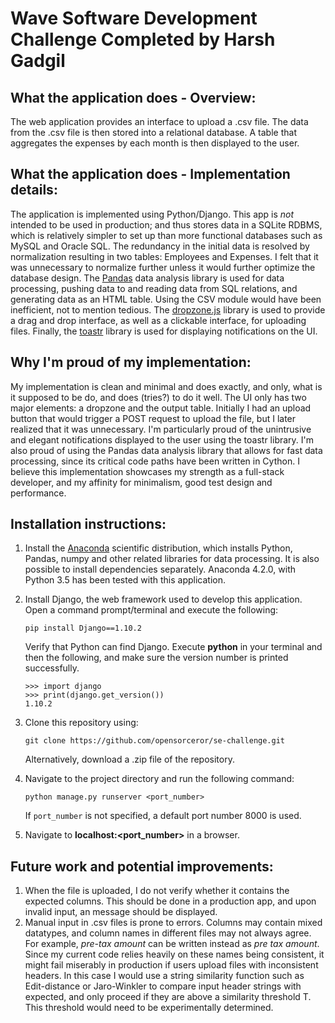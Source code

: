 # Wave Software Development Challenge Completed by Harsh Gadgil

## What the application does - Overview:
The web application provides an interface to upload a .csv file. The data from the .csv file is then stored into a relational database. A table that aggregates the expenses by each month is then displayed to the user. 

## What the application does - Implementation details:
The application is implemented using Python/Django. This app is *not* intended to be used in production; and thus stores data in a SQLite RDBMS, which is relatively simpler to set up than more functional databases such as MySQL and Oracle SQL. The redundancy in the initial data is resolved by normalization resulting in two tables: Employees and Expenses. I felt that it was unnecessary to normalize further unless it would further optimize the database design. The [Pandas][1] data analysis library is used for data processing, pushing data to and reading data from SQL relations, and generating data as an HTML table. Using the CSV module would have been inefficient, not to mention tedious. The [dropzone.js][2] library is used to provide a drag and drop interface, as well as a clickable interface, for uploading files. Finally, the [toastr][3] library is used for displaying notifications on the UI. 

## Why I'm proud of my implementation:
My implementation is clean and minimal and does exactly, and only, what is it supposed to be do, and does (tries?) to do it well. The UI only has two major elements: a dropzone and the output table. Initially I had an upload button that would trigger a POST request to upload the file, but I later realized that it was unnecessary. I'm particularly proud of the unintrusive and elegant notifications displayed to the user using the toastr library. I'm also proud of using the Pandas data analysis library that allows for fast data processing, since its critical code paths have been written in Cython. I believe this implementation showcases my strength as a full-stack developer, and my affinity for minimalism, good test design and performance. 

## Installation instructions:
1. Install the [Anaconda][4] scientific distribution, which installs Python, Pandas, numpy and other related libraries for data processing. It is also possible to install dependencies separately. Anaconda 4.2.0, with Python 3.5 has been tested with this application.
2. Install Django, the web framework used to develop this application. Open a command prompt/terminal and execute the following:

   ```
   pip install Django==1.10.2
   ```
   Verify that Python can find Django. Execute **python** in your terminal and then the following, and make sure the version number is printed successfully. 
   ```
   >>> import django
   >>> print(django.get_version())
   1.10.2
   ```
3. Clone this repository using:

   ```
   git clone https://github.com/opensorceror/se-challenge.git
   ```
   Alternatively, download a .zip file of the repository.
4. Navigate to the project directory and run the following command:

   ```
   python manage.py runserver <port_number>
   ```
   If `port_number` is not specified, a default port number 8000 is used.
5. Navigate to **localhost:\<port_number>** in a browser. 


## Future work and potential improvements:
1. When the file is uploaded, I do not verify whether it contains the expected columns. This should be done in a production app, and upon invalid input, an message should be displayed.
2. Manual input in .csv files is prone to errors. Columns may contain mixed datatypes, and column names in different files may not always agree. For example, *pre-tax amount* can be written instead as *pre tax amount*. Since my current code relies heavily on these names being consistent, it might fail miserably in production if users upload files with inconsistent headers. In this case I would use a string similarity function such as Edit-distance or Jaro-Winkler to compare input header strings with expected, and only proceed if they are above a similarity threshold T. This threshold would need to be experimentally determined.  


[1]: https://github.com/pydata/pandas
[2]: https://github.com/enyo/dropzone
[3]: https://github.com/CodeSeven/toastr
[4]: https://www.continuum.io/downloads
